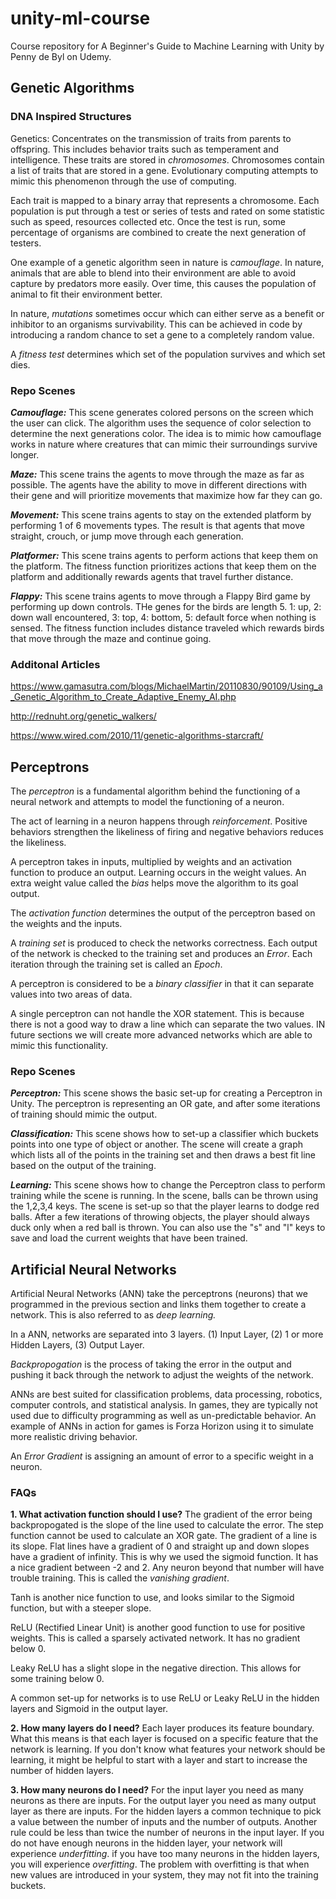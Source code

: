 # unity-ml-course

Course repository for A Beginner's Guide to Machine Learning with Unity by Penny de Byl on Udemy.

## Genetic Algorithms

### DNA Inspired Structures

Genetics: Concentrates on the transmission of traits from parents to offspring.  This includes behavior traits such as temperament and intelligence.  These traits are stored in _chromosomes_.  Chromosomes contain a list of traits that are stored in a gene.  Evolutionary computing attempts to mimic this phenomenon through the use of computing.

Each trait is mapped to a binary array that represents a chromosome.  Each population is put through a test or series of tests and rated on some statistic such as speed, resources collected etc.  Once the test is run, some percentage of organisms are combined to create the next generation of testers.

One example of a genetic algorithm seen in nature is _camouflage_.  In nature, animals that are able to blend into their environment are able to avoid capture by predators more easily.  Over time, this causes the population of animal to fit their environment better.

In nature, _mutations_ sometimes occur which can either serve as a benefit or inhibitor to an organisms survivability.  This can be achieved in code by introducing a random chance to set a gene to a completely random value.

A _fitness test_ determines which set of the population survives and which set dies.

### Repo Scenes

**_Camouflage:_** This scene generates colored persons on the screen which the user can click.  The algorithm uses the sequence of color selection to determine the next generations color.  The idea is to mimic how camouflage works in nature where creatures that can mimic their surroundings survive longer.

**_Maze:_** This scene trains the agents to move through the maze as far as possible.  The agents have the ability to move in different directions with their gene and will prioritize movements that maximize how far they can go.

**_Movement:_** This scene trains agents to stay on the extended platform by performing 1 of 6 movements types.  The result is that agents that move straight, crouch, or jump move through each generation.

**_Platformer:_** This scene trains agents to perform actions that keep them on the platform.  The fitness function prioritizes actions that keep them on the platform and additionally rewards agents that travel further distance.

**_Flappy:_** This scene trains agents to move through a Flappy Bird game by performing up down controls.  THe genes for the birds are length 5.  1: up, 2: down wall encountered, 3: top, 4: bottom, 5: default force when nothing is sensed.  The fitness function includes distance traveled which rewards birds that move through the maze and continue going.

### Additonal Articles

https://www.gamasutra.com/blogs/MichaelMartin/20110830/90109/Using_a_Genetic_Algorithm_to_Create_Adaptive_Enemy_AI.php

http://rednuht.org/genetic_walkers/

https://www.wired.com/2010/11/genetic-algorithms-starcraft/

## Perceptrons

The _perceptron_ is a fundamental algorithm behind the functioning of a neural network and attempts to model the functioning of a neuron.

The act of learning in a neuron happens through _reinforcement_.  Positive behaviors strengthen the likeliness of firing and negative behaviors reduces the likeliness.

A perceptron takes in inputs, multiplied by weights and an activation function to produce an output.  Learning occurs in the weight values.  An extra weight value called the _bias_ helps move the algorithm to its goal output.  

The _activation function_ determines the output of the perceptron based on the weights and the inputs.  

A _training set_ is produced to check the networks correctness.  Each output of the network is checked to the training set and produces an _Error_.  Each iteration through the training set is called an _Epoch_.

A perceptron is considered to be a _binary classifier_ in that it can separate values into two areas of data.

A single perceptron can not handle the XOR statement.  This is because there is not a good way to draw a line which can separate the two values.  IN future sections we will create more advanced networks which are able to mimic this functionality.

### Repo Scenes

**_Perceptron:_** This scene shows the basic set-up for creating a Perceptron in Unity.  The perceptron is representing an OR gate, and after some iterations of training should mimic the output.

**_Classification:_** This scene shows how to set-up a classifier which buckets points into one type of object or another.  The scene will create a graph which lists all of the points in the training set and then draws a best fit line based on the output of the training.

**_Learning:_** This scene shows how to change the Perceptron class to perform training while the scene is running.  In the scene, balls can be thrown using the 1,2,3,4 keys.  The scene is set-up so that the player learns to dodge red balls.  After a few iterations of throwing objects, the player should always duck only when a red ball is thrown.  You can also  use the "s" and "l" keys to save and load the current weights that have been trained.

## Artificial Neural Networks

Artificial Neural Networks (ANN) take the perceptrons (neurons) that we programmed in the previous section and links them together to create a network.  This is also referred to as _deep learning._

In a ANN, networks are separated into 3 layers.  (1) Input Layer, (2) 1 or more Hidden Layers, (3) Output Layer.

_Backpropogation_ is the process of taking the error in the output and pushing it back through the network to adjust the weights of the network.  

ANNs are best suited for classification problems, data processing, robotics, computer controls, and statistical analysis.  In games, they are typically not used due to difficulty programming as well as un-predictable behavior.  An example of ANNs in action for games is Forza Horizon using it to simulate more realistic driving behavior.  

An _Error Gradient_ is assigning an amount of error to a specific weight in a neuron.

### FAQs

**1. What activation function should I use?**
The gradient of the error being backpropogated is the slope of the line used to calculate the error.  The step function cannot be used to calculate an XOR gate. The gradient of a line is its slope.  Flat lines have a gradient of 0 and straight up and down slopes have a gradient of infinity.  This is why we used the sigmoid function.  It has a nice gradient between -2 and 2.  Any neuron beyond that number will have trouble training.  This is called the _vanishing gradient_.

Tanh is another nice function to use, and looks similar to the Sigmoid function, but with a steeper slope.

ReLU (Rectified Linear Unit) is another good function to use for positive weights.  This is called a sparsely activated network.  It has no gradient below 0.

Leaky ReLU has a slight slope in the negative direction.  This allows for some training below 0.  

A common set-up for networks is to use ReLU or Leaky ReLU in the hidden layers and Sigmoid in the output layer.

**2. How many layers do I need?**
Each layer produces its feature boundary.  What this means is that each layer is focused on a specific feature that the network is learning.  If you don't know what features your network should be learning, it might be helpful to start with a layer and start to increase the number of hidden layers.

**3. How many neurons do I need?**
For the input layer you need as many neurons as there are inputs.  For the output layer you need as many output layer as there are inputs.  For the hidden layers a common technique to pick a value between the number of inputs and the number of outputs.  Another rule could be less than twice the number of neurons in the input layer.  If you do not have enough neurons in the hidden layer, your network will experience _underfitting_.  if you have too many neurons in the hidden layers, you will experience _overfitting_.  The problem with overfitting is that when new values are introduced in your system, they may not fit into the training buckets.
